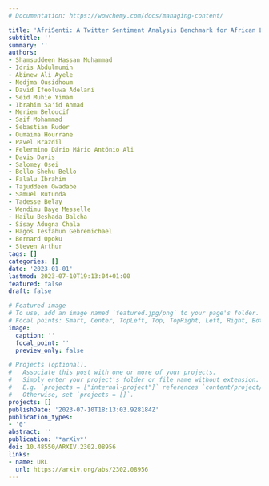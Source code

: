 ```yaml
---
# Documentation: https://wowchemy.com/docs/managing-content/

title: 'AfriSenti: A Twitter Sentiment Analysis Benchmark for African Languages'
subtitle: ''
summary: ''
authors:
- Shamsuddeen Hassan Muhammad
- Idris Abdulmumin
- Abinew Ali Ayele
- Nedjma Ousidhoum
- David Ifeoluwa Adelani
- Seid Muhie Yimam
- Ibrahim Sa'id Ahmad
- Meriem Beloucif
- Saif Mohammad
- Sebastian Ruder
- Oumaima Hourrane
- Pavel Brazdil
- Felermino Dário Mário António Ali
- Davis Davis
- Salomey Osei
- Bello Shehu Bello
- Falalu Ibrahim
- Tajuddeen Gwadabe
- Samuel Rutunda
- Tadesse Belay
- Wendimu Baye Messelle
- Hailu Beshada Balcha
- Sisay Adugna Chala
- Hagos Tesfahun Gebremichael
- Bernard Opoku
- Steven Arthur
tags: []
categories: []
date: '2023-01-01'
lastmod: 2023-07-10T19:13:04+01:00
featured: false
draft: false

# Featured image
# To use, add an image named `featured.jpg/png` to your page's folder.
# Focal points: Smart, Center, TopLeft, Top, TopRight, Left, Right, BottomLeft, Bottom, BottomRight.
image:
  caption: ''
  focal_point: ''
  preview_only: false

# Projects (optional).
#   Associate this post with one or more of your projects.
#   Simply enter your project's folder or file name without extension.
#   E.g. `projects = ["internal-project"]` references `content/project/deep-learning/index.md`.
#   Otherwise, set `projects = []`.
projects: []
publishDate: '2023-07-10T18:13:03.928184Z'
publication_types:
- '0'
abstract: ''
publication: '*arXiv*'
doi: 10.48550/ARXIV.2302.08956
links:
- name: URL
  url: https://arxiv.org/abs/2302.08956
---
```

